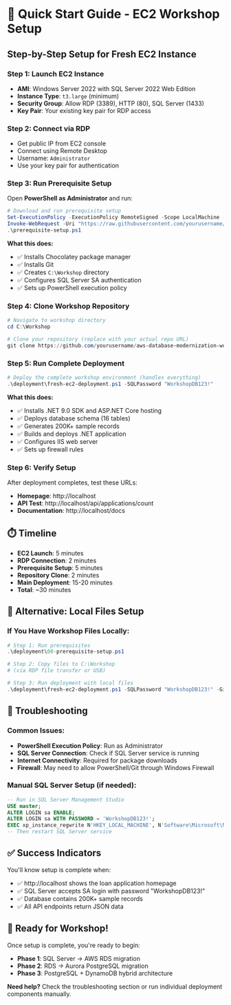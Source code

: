 # 🚀 Quick Start Guide - EC2 Workshop Setup

## Step-by-Step Setup for Fresh EC2 Instance

### **Step 1: Launch EC2 Instance**
- **AMI**: Windows Server 2022 with SQL Server 2022 Web Edition
- **Instance Type**: `t3.large` (minimum)
- **Security Group**: Allow RDP (3389), HTTP (80), SQL Server (1433)
- **Key Pair**: Your existing key pair for RDP access

### **Step 2: Connect via RDP**
- Get public IP from EC2 console
- Connect using Remote Desktop
- Username: `Administrator`
- Use your key pair for authentication

### **Step 3: Run Prerequisite Setup**

Open **PowerShell as Administrator** and run:

```powershell
# Download and run prerequisite setup
Set-ExecutionPolicy -ExecutionPolicy RemoteSigned -Scope LocalMachine -Force
Invoke-WebRequest -Uri "https://raw.githubusercontent.com/yourusername/your-repo/main/deployment/00-prerequisite-setup.ps1" -OutFile "prerequisite-setup.ps1"
.\prerequisite-setup.ps1
```

**What this does:**
- ✅ Installs Chocolatey package manager
- ✅ Installs Git
- ✅ Creates `C:\Workshop` directory
- ✅ Configures SQL Server SA authentication
- ✅ Sets up PowerShell execution policy

### **Step 4: Clone Workshop Repository**

```powershell
# Navigate to workshop directory
cd C:\Workshop

# Clone your repository (replace with your actual repo URL)
git clone https://github.com/yourusername/aws-database-modernization-workshop.git .
```

### **Step 5: Run Complete Deployment**

```powershell
# Deploy the complete workshop environment (handles everything)
.\deployment\fresh-ec2-deployment.ps1 -SQLPassword "WorkshopDB123!"
```

**What this does:**
- ✅ Installs .NET 9.0 SDK and ASP.NET Core hosting
- ✅ Deploys database schema (16 tables)
- ✅ Generates 200K+ sample records
- ✅ Builds and deploys .NET application
- ✅ Configures IIS web server
- ✅ Sets up firewall rules

### **Step 6: Verify Setup**

After deployment completes, test these URLs:
- **Homepage**: http://localhost
- **API Test**: http://localhost/api/applications/count
- **Documentation**: http://localhost/docs

## ⏱️ **Timeline**
- **EC2 Launch**: 5 minutes
- **RDP Connection**: 2 minutes
- **Prerequisite Setup**: 5 minutes
- **Repository Clone**: 2 minutes
- **Main Deployment**: 15-20 minutes
- **Total**: ~30 minutes

## 🚨 **Alternative: Local Files Setup**

### If You Have Workshop Files Locally:
```powershell
# Step 1: Run prerequisites
.\deployment\00-prerequisite-setup.ps1

# Step 2: Copy files to C:\Workshop
# (via RDP file transfer or USB)

# Step 3: Run deployment with local files
.\deployment\fresh-ec2-deployment.ps1 -SQLPassword "WorkshopDB123!" -GitRepo "local"
```

## 🔧 **Troubleshooting**

### Common Issues:
- **PowerShell Execution Policy**: Run as Administrator
- **SQL Server Connection**: Check if SQL Server service is running
- **Internet Connectivity**: Required for package downloads
- **Firewall**: May need to allow PowerShell/Git through Windows Firewall

### Manual SQL Server Setup (if needed):
```sql
-- Run in SQL Server Management Studio
USE master;
ALTER LOGIN sa ENABLE;
ALTER LOGIN sa WITH PASSWORD = 'WorkshopDB123!';
EXEC xp_instance_regwrite N'HKEY_LOCAL_MACHINE', N'Software\Microsoft\MSSQLServer\MSSQLServer', N'LoginMode', REG_DWORD, 2;
-- Then restart SQL Server service
```

## ✅ **Success Indicators**

You'll know setup is complete when:
- ✅ http://localhost shows the loan application homepage
- ✅ SQL Server accepts SA login with password "WorkshopDB123!"
- ✅ Database contains 200K+ sample records
- ✅ All API endpoints return JSON data

## 🎯 **Ready for Workshop!**

Once setup is complete, you're ready to begin:
- **Phase 1**: SQL Server → AWS RDS migration
- **Phase 2**: RDS → Aurora PostgreSQL migration  
- **Phase 3**: PostgreSQL + DynamoDB hybrid architecture

**Need help?** Check the troubleshooting section or run individual deployment components manually.